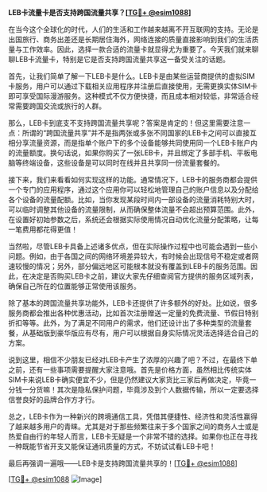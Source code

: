 **LEB卡流量卡是否支持跨国流量共享？[[TG💪+ @esim1088](https://t.me/s/esim1088)]**

在当今这个全球化的时代，人们的生活和工作越来越离不开互联网的支持。无论是出国旅行、商务出差还是长期居住海外，网络连接的质量直接影响到我们的生活质量与工作效率。因此，选择一款合适的流量卡就显得尤为重要了。今天我们就来聊聊LEB卡流量卡，特别是它是否支持跨国流量共享这一备受关注的话题。

首先，让我们简单了解一下LEB卡是什么。LEB卡是由某些运营商提供的虚拟SIM卡服务，用户可以通过下载相关应用程序并注册后直接使用，无需更换实体SIM卡即可享受国际漫游服务。这种模式不仅方便快捷，而且成本相对较低，非常适合经常需要跨国交流或旅行的人群。

那么，LEB卡到底支不支持跨国流量共享呢？答案是肯定的！但这里需要注意一点：所谓的“跨国流量共享”并不是指两张或多张不同国家的LEB卡之间可以直接互相分享流量资源，而是指单个账户下的多个设备能够共同使用同一个LEB卡账户内的流量额度。换句话说，如果你购买了一张LEB卡，并且绑定了多部手机、平板电脑等终端设备，这些设备是可以同时在线并且共享同一份流量套餐的。

接下来，我们来看看如何实现这样的功能。通常情况下，LEB卡的服务商都会提供一个专门的应用程序，通过这个应用你可以轻松地管理自己的账户信息以及分配给各个设备的流量配额。比如，当你发现某段时间内一部设备的流量消耗特别大时，可以临时调整其他设备的流量限制，从而确保整体流量不会超出预算范围。此外，在设置好初始参数之后，系统还会根据实际使用情况自动优化流量分配策略，让每一笔费用都花得更值！

当然啦，尽管LEB卡具备上述诸多优点，但在实际操作过程中也可能会遇到一些小问题。例如，由于各国之间的网络环境差异较大，有时候会出现信号不稳定或者网速较慢的情况；另外，部分偏远地区可能根本就没有覆盖到LEB卡的服务范围。因此，在决定是否购买LEB卡之前，建议大家先仔细查阅官方提供的服务区域列表，确保自己所在的位置能够正常使用该服务。

除了基本的跨国流量共享功能外，LEB卡还提供了许多额外的好处。比如说，很多服务商都会推出各种优惠活动，比如首次注册赠送一定量的免费流量、节假日特别折扣等等。此外，为了满足不同用户的需求，他们还设计出了多种类型的流量套餐，从基础版到豪华版应有尽有，用户可以根据自身实际情况灵活选择适合自己的方案。

说到这里，相信不少朋友已经对LEB卡产生了浓厚的兴趣了吧？不过，在最终下单之前，还有一些事项需要提醒大家注意哦。首先是价格方面，虽然相比传统实体SIM卡来说LEB卡确实便宜不少，但是仍然建议大家货比三家后再做决定，毕竟一分钱一分货嘛！其次是隐私保护问题，毕竟涉及到个人数据传输，所以一定要选择信誉良好的品牌合作方才行。

总之，LEB卡作为一种新兴的跨境通信工具，凭借其便捷性、经济性和灵活性赢得了越来越多用户的青睐。尤其是对于那些频繁往来于多个国家之间的商务人士或是热爱自由行的年轻人而言，LEB卡无疑是一个非常不错的选择。如果你也正在寻找一种既能节省开支又能保证通讯质量的方式，不妨试试看LEB卡吧！

最后再强调一遍哦——LEB卡是支持跨国流量共享的！[[TG💪+ @esim1088](https://t.me/s/esim1088)] 

[[TG💪+ @esim1088](https://t.me/s/esim1088) ![Image](https://i.postimg.cc/4NQfJmqS/Snipaste-2025-05-13-00-14-12.png)]